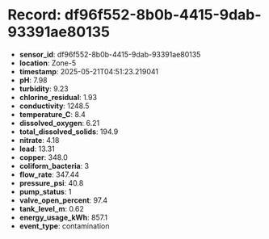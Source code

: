 # Record: df96f552-8b0b-4415-9dab-93391ae80135

- **sensor_id**: df96f552-8b0b-4415-9dab-93391ae80135
- **location**: Zone-5
- **timestamp**: 2025-05-21T04:51:23.219041
- **pH**: 7.98
- **turbidity**: 9.23
- **chlorine_residual**: 1.93
- **conductivity**: 1248.5
- **temperature_C**: 8.4
- **dissolved_oxygen**: 6.21
- **total_dissolved_solids**: 194.9
- **nitrate**: 4.18
- **lead**: 13.31
- **copper**: 348.0
- **coliform_bacteria**: 3
- **flow_rate**: 347.44
- **pressure_psi**: 40.8
- **pump_status**: 1
- **valve_open_percent**: 97.4
- **tank_level_m**: 0.62
- **energy_usage_kWh**: 857.1
- **event_type**: contamination